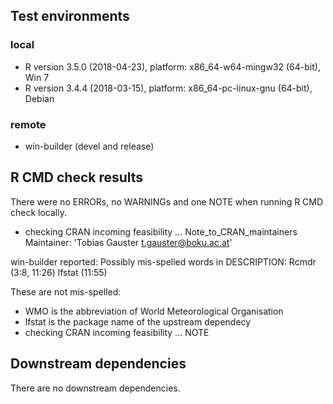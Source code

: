 ## Test environments

### local
    
* R version 3.5.0 (2018-04-23), platform: x86_64-w64-mingw32 (64-bit), Win 7
* R version 3.4.4 (2018-03-15), platform: x86_64-pc-linux-gnu (64-bit), Debian

### remote

* win-builder (devel and release)

## R CMD check results
There were no ERRORs, no WARNINGs and one NOTE when running R CMD check locally. 

* checking CRAN incoming feasibility ... Note_to_CRAN_maintainers
Maintainer: 'Tobias Gauster <t.gauster@boku.ac.at>'


win-builder reported: 
Possibly mis-spelled words in DESCRIPTION:
  Rcmdr (3:8, 11:26)
  lfstat (11:55)
  
These are not mis-spelled: 
* WMO is the abbreviation of World Meteorological Organisation 
* lfstat is the package name of the upstream dependecy
* checking CRAN incoming feasibility ... NOTE

  
## Downstream dependencies
There are no downstream dependencies. 
